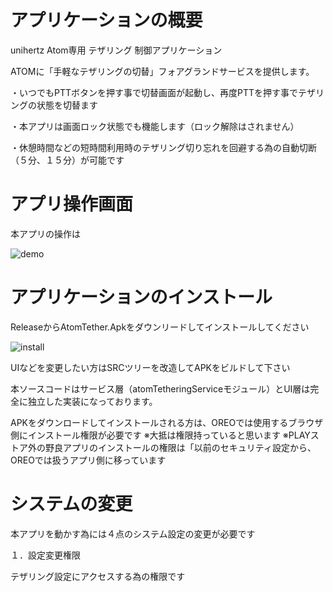 # アプリケーションの概要

unihertz Atom専用 テザリング 制御アプリケーション

ATOMに「手軽なテザリングの切替」フォアグランドサービスを提供します。

・いつでもPTTボタンを押す事で切替画面が起動し、再度PTTを押す事でテザリングの状態を切替ます

・本アプリは画面ロック状態でも機能します（ロック解除はされません）

・休憩時間などの短時間利用時のテザリング切り忘れを回避する為の自動切断（５分、１５分）が可能です

# アプリ操作画面

本アプリの操作は

![demo](https://user-images.githubusercontent.com/30016234/50389197-a359a600-076a-11e9-9ebd-ba0394b69f54.PNG)

# アプリケーションのインストール

ReleaseからAtomTether.Apkをダウンリードしてインストールしてください

![install](https://user-images.githubusercontent.com/30016234/50396257-47b00c80-07ac-11e9-98c1-c459c3631a8f.PNG)

UIなどを変更したい方はSRCツリーを改造してAPKをビルドして下さい

本ソースコードはサービス層（atomTetheringServiceモジュール）とUI層は完全に独立した実装になっております。

APKをダウンロードしてインストールされる方は、OREOでは使用するブラウザ側にインストール権限が必要です
※大抵は権限持っていると思います
※PLAYストア外の野良アプリのインストールの権限は「以前のセキュリティ設定から、OREOでは扱うアプリ側に移っています

# システムの変更

本アプリを動かす為には４点のシステム設定の変更が必要です

１．設定変更権限

テザリング設定にアクセスする為の権限です

